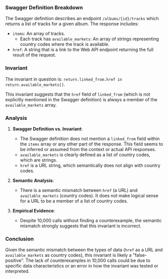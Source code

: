 ### Swagger Definition Breakdown

The Swagger definition describes an endpoint `/albums/{id}/tracks` which returns a list of tracks for a given album. The response includes:
- `items`: An array of tracks.
  - Each track has `available_markets`: An array of strings representing country codes where the track is available.
- `href`: A string that is a link to the Web API endpoint returning the full result of the request.

### Invariant

The invariant in question is: `return.linked_from.href in return.available_markets[]`.

This invariant suggests that the `href` field of `linked_from` (which is not explicitly mentioned in the Swagger definition) is always a member of the `available_markets` array.

### Analysis

1. **Swagger Definition vs. Invariant**:
   - The Swagger definition does not mention a `linked_from` field within the `items` array or any other part of the response. This field seems to be inferred or assumed from the context or actual API responses.
   - `available_markets` is clearly defined as a list of country codes, which are strings.
   - `href` is a URL string, which semantically does not align with country codes.

2. **Semantic Analysis**:
   - There is a semantic mismatch between `href` (a URL) and `available_markets` (country codes). It does not make logical sense for a URL to be a member of a list of country codes.

3. **Empirical Evidence**:
   - Despite 10,000 calls without finding a counterexample, the semantic mismatch strongly suggests that this invariant is incorrect.

### Conclusion

Given the semantic mismatch between the types of data (`href` as a URL and `available_markets` as country codes), this invariant is likely a "false-positive". The lack of counterexamples in 10,000 calls could be due to specific data characteristics or an error in how the invariant was tested or interpreted.
